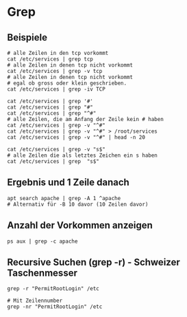 # Grep 

## Beispiele 

```
# alle Zeilen in den tcp vorkommt 
cat /etc/services | grep tcp 
# alle Zeilen in denen tcp nicht vorkommt
cat /etc/services | grep -v tcp 
# alle Zeilen in denen tcp nicht vorkommt
# egal ob gross oder klein geschrieben.
cat /etc/services | grep -iv TCP 

cat /etc/services | grep '#'
cat /etc/services | grep "#"
cat /etc/services | grep "^#"
# alle Zeilen, die am Anfang der Zeile kein # haben 
cat /etc/services | grep -v "^#"
cat /etc/services | grep -v "^#" > /root/services
cat /etc/services | grep -v "^#" | head -n 20

cat /etc/services | grep -v "s$"
# alle Zeilen die als letztes Zeichen ein s haben 
cat /etc/services | grep  "s$"

```

## Ergebnis und 1 Zeile danach 

```
apt search apache | grep -A 1 ^apache
# Alternativ für -B 10 davor (10 Zeilen davor) 

```

## Anzahl der Vorkommen anzeigen 

```
ps aux | grep -c apache
```


## Recursive Suchen (grep -r) - Schweizer Taschenmesser 

```
grep -r "PermitRootLogin" /etc

# Mit Zeilennumber 
grep -nr "PermitRootLogin" /etc

```
